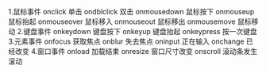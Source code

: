 1.鼠标事件
onclick       单击
ondblclick    双击
onmousedown   鼠标按下
onmouseup     鼠标抬起
onmouseover   鼠标移入
onmouseout    鼠标移出
onmousemove   鼠标移动
2.键盘事件
onkeydown     键盘按下
onkeyup       键盘抬起
onkeypress    按一次键盘
3.元素事件
onfocus       获取焦点
onblur        失去焦点
oninput       正在输入
onchange      已经改变
4.窗口事件
onload        加载结束
onresize      窗口尺寸改变
onscroll      滚动条发生滚动
